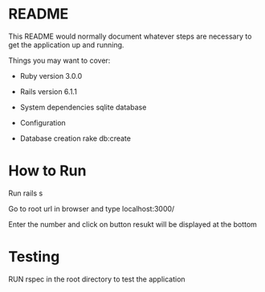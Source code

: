 # README

This README would normally document whatever steps are necessary to get the
application up and running.

Things you may want to cover:

* Ruby version 3.0.0
* Rails version 6.1.1

* System dependencies
  sqlite database
 
* Configuration

* Database creation
  rake db:create
  
 # How to Run
 
 Run rails s
 
 Go to root url in browser and type localhost:3000/
 
 Enter the number and click on button resukt will be displayed at the bottom

 
# Testing
 
 RUN rspec in the root directory to test the application
 
 
 
  
  
